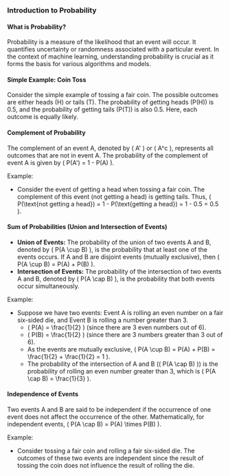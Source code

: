 ### Introduction to Probability

#### What is Probability?

Probability is a measure of the likelihood that an event will occur. It quantifies uncertainty or randomness associated with a particular event. In the context of machine learning, understanding probability is crucial as it forms the basis for various algorithms and models.

#### Simple Example: Coin Toss

Consider the simple example of tossing a fair coin. The possible outcomes are either heads (H) or tails (T). The probability of getting heads (P(H)) is 0.5, and the probability of getting tails (P(T)) is also 0.5. Here, each outcome is equally likely.

#### Complement of Probability

The complement of an event A, denoted by \( A' \) or \( A^c \), represents all outcomes that are not in event A. The probability of the complement of event A is given by \( P(A') = 1 - P(A) \).

Example:
- Consider the event of getting a head when tossing a fair coin. The complement of this event (not getting a head) is getting tails. Thus, \( P(\text{not getting a head}) = 1 - P(\text{getting a head}) = 1 - 0.5 = 0.5 \).

#### Sum of Probabilities (Union and Intersection of Events)

- **Union of Events:** The probability of the union of two events A and B, denoted by \( P(A \cup B) \), is the probability that at least one of the events occurs. If A and B are disjoint events (mutually exclusive), then \( P(A \cup B) = P(A) + P(B) \).
- **Intersection of Events:** The probability of the intersection of two events A and B, denoted by \( P(A \cap B) \), is the probability that both events occur simultaneously.

Example:
- Suppose we have two events: Event A is rolling an even number on a fair six-sided die, and Event B is rolling a number greater than 3. 
  - \( P(A) = \frac{1}{2} \) (since there are 3 even numbers out of 6).
  - \( P(B) = \frac{1}{2} \) (since there are 3 numbers greater than 3 out of 6).
  - As the events are mutually exclusive, \( P(A \cup B) = P(A) + P(B) = \frac{1}{2} + \frac{1}{2} = 1 \).
  - The probability of the intersection of A and B (\( P(A \cap B) \)) is the probability of rolling an even number greater than 3, which is \( P(A \cap B) = \frac{1}{3} \).

#### Independence of Events

Two events A and B are said to be independent if the occurrence of one event does not affect the occurrence of the other. Mathematically, for independent events, \( P(A \cap B) = P(A) \times P(B) \).

Example:
- Consider tossing a fair coin and rolling a fair six-sided die. The outcomes of these two events are independent since the result of tossing the coin does not influence the result of rolling the die.



